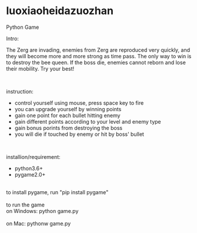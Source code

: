 # luoxiaoheidazuozhan

Python Game 

Intro:

<p>
  The Zerg are invading, enemies from Zerg are reproduced very quickly, and they will become more and more strong as time pass.
The only way to win is to destroy the bee queen. If the boss die, enemies cannot reborn and lose their mobility. Try your best!
</p>
<br>
<p>
  instruction:
  <ul>
  <li>control yourself using mouse, press space key to fire </li>
  <li>you can upgrade yourself by winning points </li>
  <li>gain one point for each bullet hitting enemy </li>
  <li>gain different points according to your level and enemy type </li>
  <li>gain bonus porints from destroying the boss </li>
  <li>you will die if touched by enemy or hit by boss' bullet </li>
  </ul>
</p>

<br>
<p>
  installion/requirement:
  <ul>
  <li>python3.6+ </li>
  <li>pygame2.0+ </li>
  </ul>
  <br>
  to install pygame, run "pip install pygame" <br>
  <br>
  to run the game <br>
  on Windows: python game.py <br>
  <br>
  on Mac: pythonw game.py <br>
</p>
